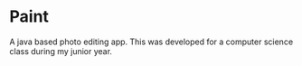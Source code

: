 # Paint
A java based photo editing app. This was developed for a computer science class during my junior year. 
